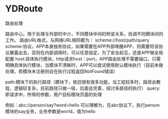 
# YDRoute
路由处理

路由中心。用于处理与外部的中介，不同模块中间的桥梁关系，协调不同模块间的工作。
路由URL格式，与网络URL相同都为： scheme://host/path/query
scheme:协议，APP本身独有协议，如果需要在APP外部唤醒APP，则需要将该协议暴露出去，否则在内部调用时，可以任意指定，为了安全起见，还是APP做全局配置
host:具体执行模块，http请求host：port，APP路由处理不需要端口，只需明确具体执行模块，当模块不清晰时，APP可以尝试使用默认模块执行（目前未做处理，若模块未注册则会在执行过程返回NotFound错误）

path:模块下的执行路径（模块下，依旧很有很多功能，当工程较多时，路径会教程，逻辑较复杂，目前路径只做一级，后面会完善，探讨多路径的执行）
query:即请求中，所带的参数，用户目标模块页面的处理

例如：abc://person/say?word=hello
可以理解为，在abc协议下，执行person模块的say业务，业务参数是world，值为hello
